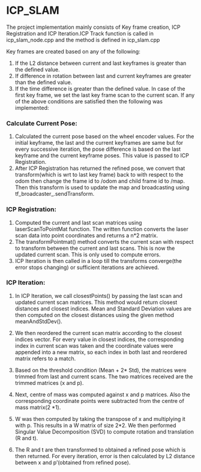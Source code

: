 # ICP_SLAM

The project implementation mainly consists of Key frame creation, ICP Registration and ICP Iteration.ICP Track function is called in icp_slam_node.cpp and the method is defined in icp_slam.cpp

Key frames are created based on any of the following:
  1) If the L2 distance between current and last keyframes is greater than the defined value.
  2) If difference in rotation between last and current keyframes are greater than the defined value.
  3) If the time difference is greater than the defined value.
In case of the first key frame, we set the last key frame scan to the current scan.
If any of the above conditions are satisfied then the following was implemented:

### Calculate Current Pose:

1) Calculated the current pose based on the wheel encoder values. For the initial keyframe, the last and the current keyframes are same but for every successive iteration, the   pose difference is based on the last keyframe and the current keyframe poses. This value is passed to ICP Registration.
2) After ICP Registration has returned the refined pose, we convert that transform(which is wrt to last key frame) back to with respect to the odom then change the frame id to     /odom and child frame id to /map. Then this transform is used to update the map and broadcasting using tf_broadcaster_.sendTransform.

### ICP Registration:

1) Computed the current and last scan matrices using laserScanToPointMat function. The written function converts the laser scan data into point coordinates and returns a n*2        matrix.
2) The transformPointmat() method converts the current scan with respect to transform between the current and last scans. This is now the updated current scan. This is only used    to compute errors.
3) ICP Iteration is then called in a loop till the transforms converge(the error stops changing) or sufficient iterations are achieved.

### ICP Iteration:

1) In ICP Iteration, we call closestPoints() by passing the last scan and updated current scan matrices. This method would return closest distances and closest indices. Mean and    Standard Deviation values are then computed on the closest distances using the given method meanAndStdDev().
2) We then reordered the current scan matrix according to the closest indices vector. For every value in closest indices,
   the corresponding index in current scan was taken and the coordinate values were appended into a new matrix, so each
   index in both last and reordered matrix refers to a match.
3) Based on the threshold condition (Mean + 2* Std), the matrices were trimmed from last and current scans. The two
   matrices received are the trimmed matrices (x and p).
4) Next, centre of mass was computed against x and p matrices. Also the corresponding coordinate points were subtracted from the centre of mass matrix(2 *1).

5) W was then computed by taking the transpose of x and multiplying it with p. This results in a W matrix of size 2*2. We then performed Singular Value Decomposition (SVD) to      compute rotation and translation (R and t).
6) The R and t are then transformed to obtained a refined pose which is then returned. For every iteration, error is then calculated by L2 distance between x and p’(obtained        from refined pose).
